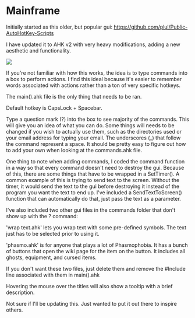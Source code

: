 # Mainframe

Initially started as this older, but popular gui: https://github.com/plul/Public-AutoHotKey-Scripts

I have updated it to AHK v2 with very heavy modifications, adding a new aesthetic and functionality.

![](https://github.com/CrashGit/Mainframe/gui.gif)

If you're not familiar with how this works, the idea is to type commands into a box to perform actions. I find this ideal because it's easier to remember words associated with actions rather than a ton of very specific hotkeys.

The main().ahk file is the only thing that needs to be ran.

Default hotkey is CapsLock + Spacebar.

Type a question mark (?) into the box to see majority of the commands. This will give you an idea of what you can do. Some things will needs to be changed if you wish to actually use them, such as the  directories used or your email address for typing your email. The underscores (_) that follow the command represent a space. It should be pretty easy to figure out how to add your own when looking at the commands.ahk file.

One thing to note when adding commands, I coded the command function in a way so that every command doesn't need to destroy the gui. Because of this, there are some things that have to be wrapped in a SetTimer(). A common example of this is trying to send text to the screen. Without the timer, it would send the text to the gui before destroying it instead of the program you want the text to end up. I've included a SendTextToScreen() function that can automatically do that, just pass the text as a parameter.

I've also included two other gui files in the commands folder that don't show up with the ? command:

'wrap text.ahk' lets you wrap text with some pre-defined symbols. The text just has to be selected prior to using it.

'phasmo.ahk' is for anyone that plays a lot of Phasmophobia. It has a bunch of buttons that open the wiki page for the item on the button. It includes all ghosts, equipment, and cursed items.

If you don't want these two files, just delete them and remove the #Include line associated with them in main().ahk

Hovering the mouse over the titles will also show a tooltip with a brief description.

Not sure if I'll be updating this. Just wanted to put it out there to inspire others.
